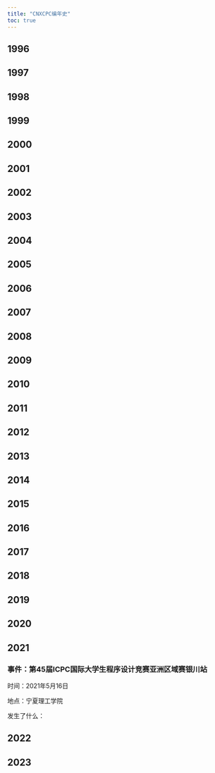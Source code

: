 ```yaml
---
title: "CNXCPC编年史"
toc: true
---
```

## 1996

## 1997

## 1998

## 1999

## 2000

## 2001

## 2002

## 2003

## 2004

## 2005

## 2006

## 2007

## 2008

## 2009

## 2010

## 2011

## 2012

## 2013

## 2014

## 2015

## 2016

## 2017

## 2018

## 2019

## 2020

## 2021

### 事件：第45届ICPC国际大学生程序设计竞赛亚洲区域赛银川站

时间：2021年5月16日

地点：宁夏理工学院

发生了什么：

## 2022

## 2023

